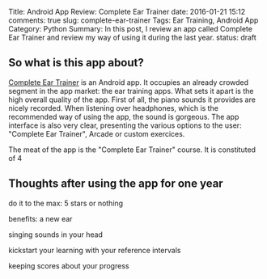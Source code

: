 ﻿Title: Android App Review: Complete Ear Trainer
date: 2016-01-21 15:12
comments: true
slug: complete-ear-trainer
Tags: Ear Training, Android App
Category: Python
Summary: In this post, I review an app called Complete Ear Trainer and review my way of using it during the last year.
status: draft

## So what is this app about?

[Complete Ear Trainer](http://www.completeeartrainer.com/en.html) is an Android app. It occupies an already crowded segment in the app market: the ear training apps. What sets it apart is the high overall quality of the app. First of all, the piano sounds it provides are nicely recorded. When listening over headphones, which is the recommended way of using the app, the sound is gorgeous. The app interface is also very clear, presenting the various options to the user: "Complete Ear Trainer", Arcade or custom exercices. 

The meat of the app is the "Complete Ear Trainer" course. It is constituted of 4

## Thoughts after using the app for one year

do it to the max: 5 stars or nothing

benefits: a new ear

singing sounds in your head

kickstart your learning with your reference intervals

keeping scores about your progress